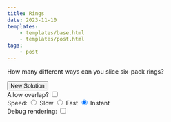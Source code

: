 ```yaml
---
title: Rings
date: 2023-11-10
templates:
    - templates/base.html
    - templates/post.html
tags:
    - post
---
```


How many different ways can you slice six-pack rings?

<div id="sketch"></div>

<form id="form">
    <input type="button" id="restart" name="restart" value="New Solution" />
    <div>
        <label for="overlap">Allow overlap?</label>
        <input type="checkbox" id="overlap" name="overlap" value="overlap" />
    </div>
    <div>
        Speed:
        <label>
            <input type="radio" name="speed" value="Slow" /> Slow
        </label>
        <label>
            <input type="radio" name="speed" value="Fast" /> Fast
        </label>
        <label>
            <input type="radio" name="speed" value="Instant" checked="checked" /> Instant
        </label>
    </div>
    <div>
        <label for="debug">Debug rendering:</label>
        <input type="checkbox" id="debug" name="debug" value="debug" />
    </div>
</form>
